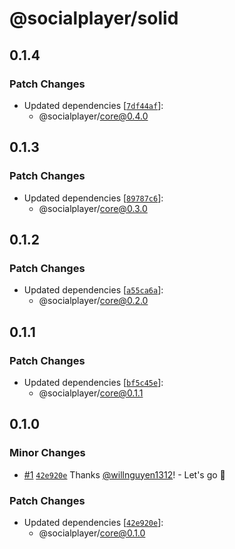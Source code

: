 # @socialplayer/solid

## 0.1.4

### Patch Changes

- Updated dependencies
  [[`7df44af`](https://github.com/willnguyen1312/socialplayer/commit/7df44af677bc8f9c871bbdbaa0a285dd23628b37)]:
  - @socialplayer/core@0.4.0

## 0.1.3

### Patch Changes

- Updated dependencies
  [[`89787c6`](https://github.com/willnguyen1312/socialplayer/commit/89787c62956035c9f6a826cba6aaeb438ff5113b)]:
  - @socialplayer/core@0.3.0

## 0.1.2

### Patch Changes

- Updated dependencies
  [[`a55ca6a`](https://github.com/willnguyen1312/socialplayer/commit/a55ca6a346424299ae2e361f2d8106cfa763cc51)]:
  - @socialplayer/core@0.2.0

## 0.1.1

### Patch Changes

- Updated dependencies
  [[`bf5c45e`](https://github.com/willnguyen1312/socialplayer/commit/bf5c45e9c59fd4196a86ad08601dc1f14febcc7c)]:
  - @socialplayer/core@0.1.1

## 0.1.0

### Minor Changes

- [#1](https://github.com/willnguyen1312/socialplayer/pull/1)
  [`42e920e`](https://github.com/willnguyen1312/socialplayer/commit/42e920ec0251d106d088a9282c36a2e7b05c8042) Thanks
  [@willnguyen1312](https://github.com/willnguyen1312)! - Let's go 🚀

### Patch Changes

- Updated dependencies
  [[`42e920e`](https://github.com/willnguyen1312/socialplayer/commit/42e920ec0251d106d088a9282c36a2e7b05c8042)]:
  - @socialplayer/core@0.1.0
